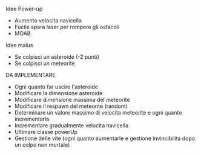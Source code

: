 
Idee Power-up

- Aumento velocita navicella
- Fucile spara laser per rompere gli ostacoli
- MOAB

Idee malus
- Se colpisci un asteroide (-2 punti)
- Se colpisci un meteorite 

DA IMPLEMENTARE
- Ogni quanto far uscire l'asteroide
- Modificare la dimensione asteroide
- Modificare dimensione massima del meteorite
- Modificare il respawn del meteorite (random)
- Determinare un valore massimo di velocita meteorite e ogni quanto incrementarla
- Incrementare gradualmente velocita navicella
- Ultimare classe powerUp
- Gestione delle vite (ogni quanto aumentarle e gestione invincibilita dopo un colpo non mortale)